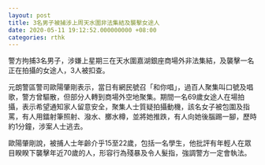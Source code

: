 ```yaml
---
layout: post
title: 3名男子被捕涉上周天水圍非法集結及襲擊女途人　
date: 2020-05-11 19:12:52.000000000 +08:00
categories: rthk
---
```


警方拘捕3名男子，涉嫌上星期三在天水圍嘉湖銀座商場外非法集結，及襲擊一名正在拍攝的女途人，3人被扣查。

元朗警區警司歐陽肇剛表示，當日有網民號召「和你唱」，過百人聚集叫口號及唱歌，警方曾驅散，但部分人轉到商場外空地聚集。期間一名69歲女途人在場拍攝，表示希望通知家人留意安全，聚集人士質疑拍攝動機，該名女子被包圍及指罵，有人用鐳射筆照射、潑水、擲水樽，並將她推跌，有人向她後腦踢一腳，歷時約1分鐘，涉案人士逃去。

歐陽肇剛說，被捕人士年齡介乎15至22歲，包括一名學生，他批評有年輕人在眾目睽睽下襲擊年近70歲的人，形容行為殘暴及令人髮指，強調警方一定會執法。
